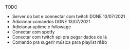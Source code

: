 TODO

- Server do bot e connectar com twitch DONE 13/07/2021
- Adicionar comandos DONE 13/07/2021
- Adicionar uptime e followage
- Conectar com spotfy
- Conectar com twitch api pra pegar dados de lá
- Comando pra sugerir música para playlist r&&b
